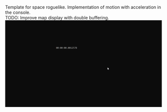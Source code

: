 Template for space roguelike. Implementation of motion with acceleration in the console.<br />
TODO: Improve map display with double buffering.<br />
![alt-text](https://github.com/Alexei1999/console-mover/blob/master/ships_move.gif)
